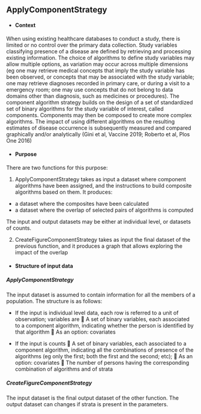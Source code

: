 ## ApplyComponentStrategy


 - ####	Context


When using existing healthcare databases to conduct a study, there is limited
or no control over the primary data collection. Study variables classifying presence of a disease are defined by retrieving and processing existing information. The choice of algorithms to define study variables may allow multiple options, as variation may occur across multiple dimensions (eg one may retrieve medical concepts that imply the study variable has been observed, or concepts that may be associated with the study variable; one may retrieve diagnoses recorded in primary care, or during a visit to a emergency room; one may use concepts that do not belong to data domains other than diagnosis, such as medicines or procedures). The component algorithm strategy builds on the design of a set of standardized set of binary algorithms for the study variable of interest, called components. Components may then be composed to create more complex algorithms. The impact of using different algorithms on the resulting estimates of disease occurrence is subsequently measured and compared graphically and/or analytically (Gini et al, Vaccine 2019; Roberto et al, Plos One 2016)


 - #### Purpose

There are two functions for this purpose:
 1.	ApplyComponentStrategy takes as input a dataset where component algorithms have been assigned, and the instructions to build composite algorithms based on them. It produces:


 -	a dataset where the composites have been calculated
 -	a dataset where the overlap of selected pairs of algorithms is computed


The input and output datasets may be either at individual level, or datasets of counts.


 2.	CreateFigureComponentStrategy takes as input the final dataset of the previous function, and it produces a graph that allows exploring the impact of the overlap


-	#### Structure of input data

 ##### ApplyComponentStrategy
The input dataset is assumed to contain information for all the members of a population. The structure is as follows:

 - If the input is individual level data, each row is referred to a unit of observation; variables are
	A set of binary variables, each associated to a component algorithm, indicating whether the person is identified by that algorithm
	As an option: covariates 

 - If the input is counts
	A set of binary variables, each associated to a component algorithm, indicating all the combinations of presence of the algorithms (eg only the first; both the first and the second; etc); 
	As an option: covariates
	The number of persons having the corresponding combination of algorithms and of strata

  ##### CreateFigureComponentStrategy
The input dataset is the final output dataset of the other function. The output dataset can changes if strata is present in the parameters.  
